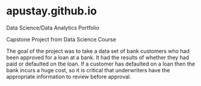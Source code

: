 # apustay.github.io
Data Science/Data Analytics Portfolio

Capstone Project from Data Science Course

The goal of the project was to take a data set of bank customers who had been approved for a loan at a bank.  It had the results of whether they had paid or defaulted on the loan.  If a customer has defaulted on a loan then the bank incurs a huge cost, so it is critical that underwriters have the appropriate information to review before approval.
